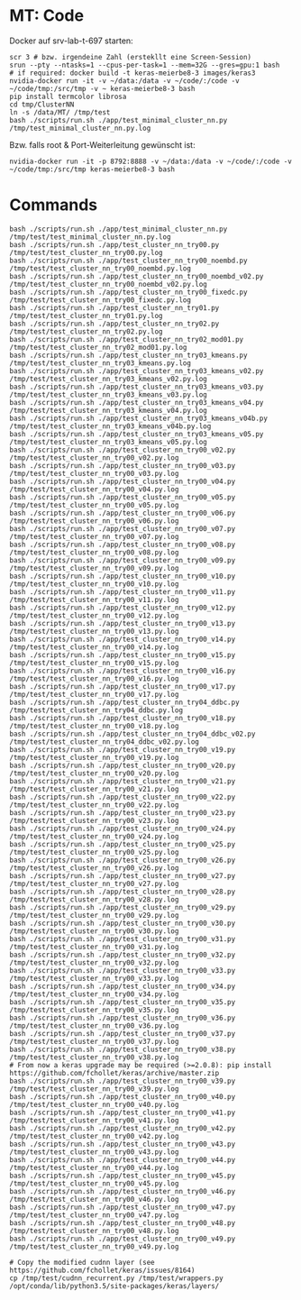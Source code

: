# MT: Code

Docker auf srv-lab-t-697 starten:
    
    scr 3 # bzw. irgendeine Zahl (erstekllt eine Screen-Session)
    srun --pty --ntasks=1 --cpus-per-task=1 --mem=32G --gres=gpu:1 bash
    # if required: docker build -t keras-meierbe8-3 images/keras3
    nvidia-docker run -it -v ~/data:/data -v ~/code/:/code -v ~/code/tmp:/src/tmp -v ~ keras-meierbe8-3 bash
    pip install termcolor librosa
    cd tmp/ClusterNN
    ln -s /data/MT/ /tmp/test
    bash ./scripts/run.sh ./app/test_minimal_cluster_nn.py /tmp/test_minimal_cluster_nn.py.log

Bzw. falls root & Port-Weiterleitung gewünscht ist:

    nvidia-docker run -it -p 8792:8888 -v ~/data:/data -v ~/code/:/code -v ~/code/tmp:/src/tmp keras-meierbe8-3 bash
    
# Commands
	
	bash ./scripts/run.sh ./app/test_minimal_cluster_nn.py /tmp/test/test_minimal_cluster_nn.py.log
	bash ./scripts/run.sh ./app/test_cluster_nn_try00.py /tmp/test/test_cluster_nn_try00.py.log
	bash ./scripts/run.sh ./app/test_cluster_nn_try00_noembd.py /tmp/test/test_cluster_nn_try00_noembd.py.log
	bash ./scripts/run.sh ./app/test_cluster_nn_try00_noembd_v02.py /tmp/test/test_cluster_nn_try00_noembd_v02.py.log
	bash ./scripts/run.sh ./app/test_cluster_nn_try00_fixedc.py /tmp/test/test_cluster_nn_try00_fixedc.py.log
	bash ./scripts/run.sh ./app/test_cluster_nn_try01.py /tmp/test/test_cluster_nn_try01.py.log
	bash ./scripts/run.sh ./app/test_cluster_nn_try02.py /tmp/test/test_cluster_nn_try02.py.log
	bash ./scripts/run.sh ./app/test_cluster_nn_try02_mod01.py /tmp/test/test_cluster_nn_try02_mod01.py.log
	bash ./scripts/run.sh ./app/test_cluster_nn_try03_kmeans.py /tmp/test/test_cluster_nn_try03_kmeans.py.log
	bash ./scripts/run.sh ./app/test_cluster_nn_try03_kmeans_v02.py /tmp/test/test_cluster_nn_try03_kmeans_v02.py.log
	bash ./scripts/run.sh ./app/test_cluster_nn_try03_kmeans_v03.py /tmp/test/test_cluster_nn_try03_kmeans_v03.py.log
	bash ./scripts/run.sh ./app/test_cluster_nn_try03_kmeans_v04.py /tmp/test/test_cluster_nn_try03_kmeans_v04.py.log
	bash ./scripts/run.sh ./app/test_cluster_nn_try03_kmeans_v04b.py /tmp/test/test_cluster_nn_try03_kmeans_v04b.py.log
	bash ./scripts/run.sh ./app/test_cluster_nn_try03_kmeans_v05.py /tmp/test/test_cluster_nn_try03_kmeans_v05.py.log
	bash ./scripts/run.sh ./app/test_cluster_nn_try00_v02.py /tmp/test/test_cluster_nn_try00_v02.py.log
	bash ./scripts/run.sh ./app/test_cluster_nn_try00_v03.py /tmp/test/test_cluster_nn_try00_v03.py.log
	bash ./scripts/run.sh ./app/test_cluster_nn_try00_v04.py /tmp/test/test_cluster_nn_try00_v04.py.log
	bash ./scripts/run.sh ./app/test_cluster_nn_try00_v05.py /tmp/test/test_cluster_nn_try00_v05.py.log
	bash ./scripts/run.sh ./app/test_cluster_nn_try00_v06.py /tmp/test/test_cluster_nn_try00_v06.py.log
	bash ./scripts/run.sh ./app/test_cluster_nn_try00_v07.py /tmp/test/test_cluster_nn_try00_v07.py.log
	bash ./scripts/run.sh ./app/test_cluster_nn_try00_v08.py /tmp/test/test_cluster_nn_try00_v08.py.log
	bash ./scripts/run.sh ./app/test_cluster_nn_try00_v09.py /tmp/test/test_cluster_nn_try00_v09.py.log
	bash ./scripts/run.sh ./app/test_cluster_nn_try00_v10.py /tmp/test/test_cluster_nn_try00_v10.py.log
	bash ./scripts/run.sh ./app/test_cluster_nn_try00_v11.py /tmp/test/test_cluster_nn_try00_v11.py.log
	bash ./scripts/run.sh ./app/test_cluster_nn_try00_v12.py /tmp/test/test_cluster_nn_try00_v12.py.log
	bash ./scripts/run.sh ./app/test_cluster_nn_try00_v13.py /tmp/test/test_cluster_nn_try00_v13.py.log
	bash ./scripts/run.sh ./app/test_cluster_nn_try00_v14.py /tmp/test/test_cluster_nn_try00_v14.py.log
	bash ./scripts/run.sh ./app/test_cluster_nn_try00_v15.py /tmp/test/test_cluster_nn_try00_v15.py.log
	bash ./scripts/run.sh ./app/test_cluster_nn_try00_v16.py /tmp/test/test_cluster_nn_try00_v16.py.log
	bash ./scripts/run.sh ./app/test_cluster_nn_try00_v17.py /tmp/test/test_cluster_nn_try00_v17.py.log
	bash ./scripts/run.sh ./app/test_cluster_nn_try04_ddbc.py /tmp/test/test_cluster_nn_try04_ddbc.py.log
	bash ./scripts/run.sh ./app/test_cluster_nn_try00_v18.py /tmp/test/test_cluster_nn_try00_v18.py.log
	bash ./scripts/run.sh ./app/test_cluster_nn_try04_ddbc_v02.py /tmp/test/test_cluster_nn_try04_ddbc_v02.py.log
	bash ./scripts/run.sh ./app/test_cluster_nn_try00_v19.py /tmp/test/test_cluster_nn_try00_v19.py.log
	bash ./scripts/run.sh ./app/test_cluster_nn_try00_v20.py /tmp/test/test_cluster_nn_try00_v20.py.log
	bash ./scripts/run.sh ./app/test_cluster_nn_try00_v21.py /tmp/test/test_cluster_nn_try00_v21.py.log
	bash ./scripts/run.sh ./app/test_cluster_nn_try00_v22.py /tmp/test/test_cluster_nn_try00_v22.py.log
	bash ./scripts/run.sh ./app/test_cluster_nn_try00_v23.py /tmp/test/test_cluster_nn_try00_v23.py.log
	bash ./scripts/run.sh ./app/test_cluster_nn_try00_v24.py /tmp/test/test_cluster_nn_try00_v24.py.log
	bash ./scripts/run.sh ./app/test_cluster_nn_try00_v25.py /tmp/test/test_cluster_nn_try00_v25.py.log
	bash ./scripts/run.sh ./app/test_cluster_nn_try00_v26.py /tmp/test/test_cluster_nn_try00_v26.py.log
	bash ./scripts/run.sh ./app/test_cluster_nn_try00_v27.py /tmp/test/test_cluster_nn_try00_v27.py.log
	bash ./scripts/run.sh ./app/test_cluster_nn_try00_v28.py /tmp/test/test_cluster_nn_try00_v28.py.log
	bash ./scripts/run.sh ./app/test_cluster_nn_try00_v29.py /tmp/test/test_cluster_nn_try00_v29.py.log
	bash ./scripts/run.sh ./app/test_cluster_nn_try00_v30.py /tmp/test/test_cluster_nn_try00_v30.py.log
	bash ./scripts/run.sh ./app/test_cluster_nn_try00_v31.py /tmp/test/test_cluster_nn_try00_v31.py.log
	bash ./scripts/run.sh ./app/test_cluster_nn_try00_v32.py /tmp/test/test_cluster_nn_try00_v32.py.log
	bash ./scripts/run.sh ./app/test_cluster_nn_try00_v33.py /tmp/test/test_cluster_nn_try00_v33.py.log
	bash ./scripts/run.sh ./app/test_cluster_nn_try00_v34.py /tmp/test/test_cluster_nn_try00_v34.py.log
	bash ./scripts/run.sh ./app/test_cluster_nn_try00_v35.py /tmp/test/test_cluster_nn_try00_v35.py.log
	bash ./scripts/run.sh ./app/test_cluster_nn_try00_v36.py /tmp/test/test_cluster_nn_try00_v36.py.log
	bash ./scripts/run.sh ./app/test_cluster_nn_try00_v37.py /tmp/test/test_cluster_nn_try00_v37.py.log
	bash ./scripts/run.sh ./app/test_cluster_nn_try00_v38.py /tmp/test/test_cluster_nn_try00_v38.py.log
	# From now a keras upgrade may be required (>=2.0.8): pip install https://github.com/fchollet/keras/archive/master.zip
	bash ./scripts/run.sh ./app/test_cluster_nn_try00_v39.py /tmp/test/test_cluster_nn_try00_v39.py.log
	bash ./scripts/run.sh ./app/test_cluster_nn_try00_v40.py /tmp/test/test_cluster_nn_try00_v40.py.log
	bash ./scripts/run.sh ./app/test_cluster_nn_try00_v41.py /tmp/test/test_cluster_nn_try00_v41.py.log
	bash ./scripts/run.sh ./app/test_cluster_nn_try00_v42.py /tmp/test/test_cluster_nn_try00_v42.py.log
	bash ./scripts/run.sh ./app/test_cluster_nn_try00_v43.py /tmp/test/test_cluster_nn_try00_v43.py.log
	bash ./scripts/run.sh ./app/test_cluster_nn_try00_v44.py /tmp/test/test_cluster_nn_try00_v44.py.log
	bash ./scripts/run.sh ./app/test_cluster_nn_try00_v45.py /tmp/test/test_cluster_nn_try00_v45.py.log
	bash ./scripts/run.sh ./app/test_cluster_nn_try00_v46.py /tmp/test/test_cluster_nn_try00_v46.py.log
	bash ./scripts/run.sh ./app/test_cluster_nn_try00_v47.py /tmp/test/test_cluster_nn_try00_v47.py.log
	bash ./scripts/run.sh ./app/test_cluster_nn_try00_v48.py /tmp/test/test_cluster_nn_try00_v48.py.log
	bash ./scripts/run.sh ./app/test_cluster_nn_try00_v49.py /tmp/test/test_cluster_nn_try00_v49.py.log

    # Copy the modified cudnn layer (see https://github.com/fchollet/keras/issues/8164)
	cp /tmp/test/cudnn_recurrent.py /tmp/test/wrappers.py /opt/conda/lib/python3.5/site-packages/keras/layers/

